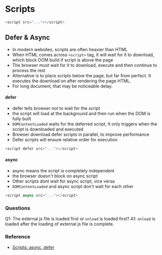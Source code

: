# Scripts

```js
<script src="..."></script>
```

## Defer & Async

- In modern websites, scripts are often heavier than HTML
- When HTML comes across `<script>` tag, it will wait for it to download, which block DOM build if script is above the page
- The browser must wait for it to download, execute and then continue to process the rest
- Alternative is to place scripts below the page, but far from perfect. It executes the download on after rendering the page HTML.
- For long document, that may be noticeable delay.

#### defer

- defer tells browser not to wait for the script
- the script will load at the background and then run when the DOM is fully built
- `DOMContentLoaded` waits for the deferred script, It only triggers when the script is downloaded and executed
- Browser download defer scripts in parallel, to improve performance
- Defer scripts will ensure relative order for execution

```js
<script defer src="..."></script>
```

#### async

- async means the script is completely independent
- the browser doesn't block on async script
- Other scripts dont wait for async script, vice versa
- `DOMContentLoaded` and async script don't wait for each other

```js
<script async src="..."></script>
```

### Questions

Q1: The external js file is loaded first or `onload` is loaded first?
A1: `onload` is loaded after the loading of external js file is complete.

### Reference

- [Scripts: async, defer](https://javascript.info/script-async-defer)
